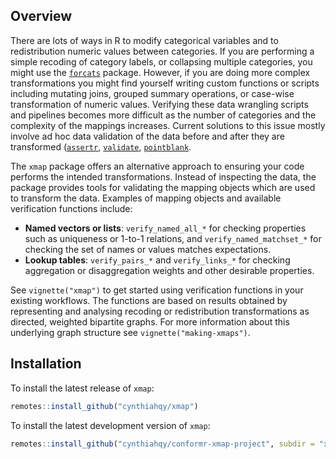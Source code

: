 
<!-- README.md is generated from README.Rmd. Please edit that file -->

## Overview

There are lots of ways in R to modify categorical variables and to
redistribution numeric values between categories. If you are performing
a simple recoding of category labels, or collapsing multiple categories,
you might use the [`forcats`](https://github.com/tidyverse/forcats)
package. However, if you are doing more complex transformations you
might find yourself writing custom functions or scripts including
mutating joins, grouped summary operations, or case-wise transformation
of numeric values. Verifying these data wrangling scripts and pipelines
becomes more difficult as the number of categories and the complexity of
the mappings increases. Current solutions to this issue mostly involve
ad hoc data validation of the data before and after they are transformed
([`assertr`](https://github.com/ropensci/assertr),
[`validate`](https://data-cleaning.github.io/validate/),
[`pointblank`](https://rich-iannone.github.io/pointblank/).

The `xmap` package offers an alternative approach to ensuring your code
performs the intended transformations. Instead of inspecting the data,
the package provides tools for validating the mapping objects which are
used to transform the data. Examples of mapping objects and available
verification functions include:

- **Named vectors or lists**: `verify_named_all_*` for checking
  properties such as uniqueness or 1-to-1 relations, and
  `verify_named_matchset_*` for checking the set of names or values
  matches expectations.
- **Lookup tables**: `verify_pairs_*` and `verify_links_*` for checking
  aggregation or disaggregation weights and other desirable properties.

See `vignette("xmap")` to get started using verification functions in
your existing workflows. The functions are based on results obtained by
representing and analysing recoding or redistribution transformations as
directed, weighted bipartite graphs. For more information about this
underlying graph structure see `vignette("making-xmaps")`.

## Installation

To install the latest release of `xmap`:

``` r
remotes::install_github("cynthiahqy/xmap")
```

To install the latest development version of `xmap`:

``` r
remotes::install_github("cynthiahqy/conformr-xmap-project", subdir = "xmap")
```

